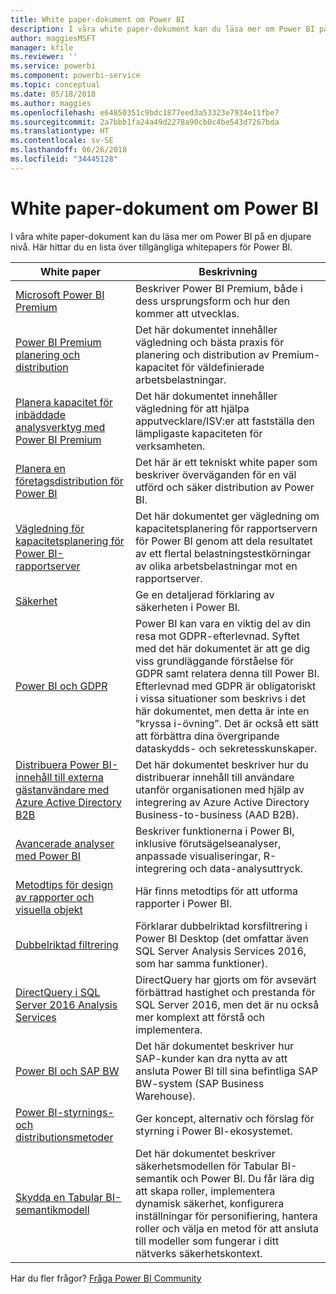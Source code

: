 ```yaml
---
title: White paper-dokument om Power BI
description: I våra white paper-dokument kan du läsa mer om Power BI på en djupare nivå.
author: maggiesMSFT
manager: kfile
ms.reviewer: ''
ms.service: powerbi
ms.component: powerbi-service
ms.topic: conceptual
ms.date: 05/18/2018
ms.author: maggies
ms.openlocfilehash: e64850351c9bdc1877eed3a53323e7934e11fbe7
ms.sourcegitcommit: 2a7bbb1fa24a49d2278a90cb0c4be543d7267bda
ms.translationtype: HT
ms.contentlocale: sv-SE
ms.lasthandoff: 06/26/2018
ms.locfileid: "34445128"
---
```

# <a name="whitepapers-for-power-bi"></a>White paper-dokument om Power BI

I våra white paper-dokument kan du läsa mer om Power BI på en djupare nivå. Här hittar du en lista över tillgängliga whitepapers för Power BI.

| White paper | Beskrivning |
| --- | --- |
| [Microsoft Power BI Premium](https://aka.ms/pbipremiumwhitepaper) |Beskriver Power BI Premium, både i dess ursprungsform och hur den kommer att utvecklas. |
| [Power BI Premium planering och distribution](https://aka.ms/Premium-Capacity-Planning-Deployment)| Det här dokumentet innehåller vägledning och bästa praxis för planering och distribution av Premium-kapacitet för väldefinierade arbetsbelastningar.|
| [Planera kapacitet för inbäddade analysverktyg med Power BI Premium](https://aka.ms/pbiewhitepaper) |Det här dokumentet innehåller vägledning för att hjälpa apputvecklare/ISV:er att fastställa den lämpligaste kapaciteten för verksamheten. |
| [Planera en företagsdistribution för Power BI](https://aka.ms/pbienterprisedeploy) |Det här är ett tekniskt white paper som beskriver överväganden för en väl utförd och säker distribution av Power BI. |
| [Vägledning för kapacitetsplanering för Power BI-rapportserver](report-server/capacity-planning.md) |Det här dokumentet ger vägledning om kapacitetsplanering för rapportservern för Power BI genom att dela resultatet av ett flertal belastningstestkörningar av olika arbetsbelastningar mot en rapportserver. |
| [Säkerhet](service-admin-power-bi-security.md) |Ge en detaljerad förklaring av säkerheten i Power BI. |
| [Power BI och GDPR](https://aka.ms/power-bi-gdpr-whitepaper)| Power BI kan vara en viktig del av din resa mot GDPR-efterlevnad. Syftet med det här dokumentet är att ge dig viss grundläggande förståelse för GDPR samt relatera denna till Power BI. Efterlevnad med GDPR är obligatoriskt i vissa situationer som beskrivs i det här dokumentet, men detta är inte en ”kryssa i-övning”. Det är också ett sätt att förbättra dina övergripande dataskydds- och sekretesskunskaper.|
| [Distribuera Power BI-innehåll till externa gästanvändare med Azure Active Directory B2B](https://aka.ms/powerbi-b2b-whitepaper)|Det här dokumentet beskriver hur du distribuerar innehåll till användare utanför organisationen med hjälp av integrering av Azure Active Directory Business-to-business (AAD B2B).|
| [Avancerade analyser med Power BI](https://info.microsoft.com/advanced-analytics-with-power-bi.html?Is=Website) |Beskriver funktionerna i Power BI, inklusive förutsägelseanalyser, anpassade visualiseringar, R-integrering och data-analysuttryck. |
| [Metodtips för design av rapporter och visuella objekt](power-bi-visualization-best-practices.md) |Här finns metodtips för att utforma rapporter i Power BI. |
| [Dubbelriktad filtrering](desktop-bidirectional-filtering.md) |Förklarar dubbelriktad korsfiltrering i Power BI Desktop (det omfattar även SQL Server Analysis Services 2016, som har samma funktioner). |
| [DirectQuery i SQL Server 2016 Analysis Services](https://blogs.msdn.microsoft.com/analysisservices/2017/04/06/directquery-in-sql-server-2016-analysis-services-whitepaper/) |DirectQuery har gjorts om för avsevärt förbättrad hastighet och prestanda för SQL Server 2016, men det är nu också mer komplext att förstå och implementera. |
| [Power BI och SAP BW](https://aka.ms/powerbiandsapbw)| Det här dokumentet beskriver hur SAP-kunder kan dra nytta av att ansluta Power BI till sina befintliga SAP BW-system (SAP Business Warehouse).|
| [Power BI-styrnings- och distributionsmetoder](http://go.microsoft.com/fwlink/?LinkId=785915&clcid=0x409) | Ger koncept, alternativ och förslag för styrning i Power BI-ekosystemet. |
| [Skydda en Tabular BI-semantikmodell](http://download.microsoft.com/download/D/2/0/D20E1C5F-72EA-4505-9F26-FEF9550EFD44/Securing%20the%20Tabular%20BI%20Semantic%20Model.docx) |Det här dokumentet beskriver säkerhetsmodellen för Tabular BI-semantik och Power BI. Du får lära dig att skapa roller, implementera dynamisk säkerhet, konfigurera inställningar för personifiering, hantera roller och välja en metod för att ansluta till modeller som fungerar i ditt nätverks säkerhetskontext. |

Har du fler frågor? [Fråga Power BI Community](http://community.powerbi.com/)
